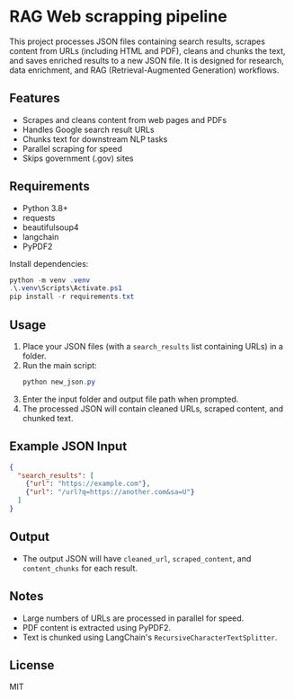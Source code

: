 # RAG Web scrapping pipeline

This project processes JSON files containing search results, scrapes content from URLs (including HTML and PDF), cleans and chunks the text, and saves enriched results to a new JSON file. It is designed for research, data enrichment, and RAG (Retrieval-Augmented Generation) workflows.

## Features
- Scrapes and cleans content from web pages and PDFs
- Handles Google search result URLs
- Chunks text for downstream NLP tasks
- Parallel scraping for speed
- Skips government (.gov) sites

## Requirements
- Python 3.8+
- requests
- beautifulsoup4
- langchain
- PyPDF2

Install dependencies:
```powershell
python -m venv .venv
.\.venv\Scripts\Activate.ps1
pip install -r requirements.txt
```

## Usage
1. Place your JSON files (with a `search_results` list containing URLs) in a folder.
2. Run the main script:
   ```powershell
   python new_json.py
   ```
3. Enter the input folder and output file path when prompted.
4. The processed JSON will contain cleaned URLs, scraped content, and chunked text.

## Example JSON Input
```json
{
  "search_results": [
    {"url": "https://example.com"},
    {"url": "/url?q=https://another.com&sa=U"}
  ]
}
```

## Output
- The output JSON will have `cleaned_url`, `scraped_content`, and `content_chunks` for each result.

## Notes
- Large numbers of URLs are processed in parallel for speed.
- PDF content is extracted using PyPDF2.
- Text is chunked using LangChain's `RecursiveCharacterTextSplitter`.

## License
MIT
